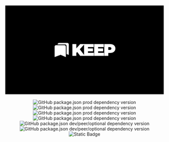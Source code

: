 <p align="center">
<img src="https://github.com/4bigchoi23/keep/blob/main/app/opengraph-image.png?raw=true" alt="keep" />
</p>

<p align="center">
<img alt="GitHub package.json prod dependency version" src="https://img.shields.io/github/package-json/dependency-version/4bigchoi23/keep/next?color=000000">
<img alt="GitHub package.json prod dependency version" src="https://img.shields.io/github/package-json/dependency-version/4bigchoi23/keep/react?color=61DAFB">
<img alt="GitHub package.json prod dependency version" src="https://img.shields.io/github/package-json/dependency-version/4bigchoi23/keep/next-auth?color=5b21b6">
<img alt="GitHub package.json prod dependency version" src="https://img.shields.io/github/package-json/dependency-version/4bigchoi23/keep/%40prisma%2Fclient?color=2D3748">
<br>
<img alt="GitHub package.json dev/peer/optional dependency version" src="https://img.shields.io/github/package-json/dependency-version/4bigchoi23/keep/dev/typescript?color=3178C6">
<img alt="GitHub package.json dev/peer/optional dependency version" src="https://img.shields.io/github/package-json/dependency-version/4bigchoi23/keep/dev/tailwindcss?color=06B6D4">
<img alt="Static Badge" src="https://img.shields.io/badge/shadcn%2Fui-2.3.0-000000">
</p>
